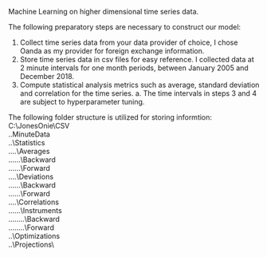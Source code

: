 Machine Learning on higher dimensional time series data.

The following preparatory steps are necessary to construct our model:
1.  Collect time series data from your data provider of choice, I chose Oanda as my provider for foreign exchange information.
2.  Store time series data in csv files for easy reference.  I collected data at 2 minute intervals for one month periods, between January 2005 and December 2018.
3.  Compute statistical analysis metrics such as average, standard deviation and correlation for the time series.
	a. The time intervals in steps 3 and 4 are subject to hyperparameter tuning.

The following folder structure is utilized for storing informtion:
C:\JonesOnie\CSV\
..MinuteData\
..\Statistics\
..\..\Averages\
..\..\..\Backward\
..\..\..\Forward\
..\..\Deviations\
..\..\..\Backward\
..\..\..\Forward\
..\..\Correlations\
..\..\..\Instruments\
..\..\..\..\Backward\
..\..\..\..\Forward\
..\Optimizations\
..\Projections\
	
